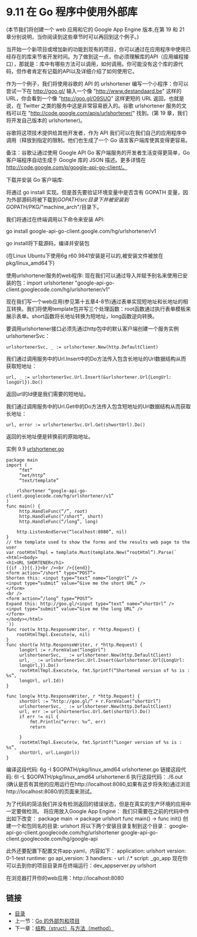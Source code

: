 # 9.11 在 Go 程序中使用外部库

(本节我们将创建一个 web 应用和它的 Google App Engine 版本,在第 19 和 21 章分别说明，当你阅读到这些章节时可以再回到这个例子。)

当开始一个新项目或增加新的功能到现有的项目，你可以通过在应用程序中使用已经存在的库来节省开发时间。为了做到这一点，你必须理解库的API（应用编程接口），那就是：库中有哪些方法可以调用，如何调用。你可能没有这个库的源代码，但作者肯定有记载的API以及详细介绍了如何使用它。

作为一个例子，我们将使用谷歌的 API 的 urlshortener 编写一个小程序：你可以尝试一下在 http://goo.gl/ 输入一个像 "http://www.destandaard.be" 这样的URL，你会看到一个像 "http://goo.gl/O9SUO" 这样更短的 URL 返回，也就是说，在 Twitter 之类的服务中这是非常容易嵌入的。谷歌 urlshortener 服务的文档可以在 "http://code.google.com/apis/urlshortener/" 找到。(第 19 章，我们将开发自己版本的 urlshortener)。

谷歌将这项技术提供给其他开发者，作为 API 我们可以在我们自己的应用程序中调用（释放到指定的限制。他们也生成了一个 Go 语言客户端库使其变得更容易。

备注：谷歌让通过使用 Google API Go 客户端服务的开发者生活变得更简单，Go 客户端程序自动生成于 Google 库的 JSON 描述。更多详情在 http://code.google.com/p/google-api-go-client/。

下载并安装 Go 客户端库:

将通过 go install 实现。但是首先要验证环境变量中是否含有 GOPATH 变量，因为外部源码将被下载到$GOPATH/src目录下并被安装到$GOPATH/PKG/"machine_arch"/目录下。

我们将通过在终端调用以下命令来安装 API:

go install google-api-go-client.google.com/hg/urlshortener/v1

go install将下载源码，编译并安装包

(在Linux Ubuntu下使用6g r60 9841安装是可以的,被安装文件被放在pkg/linux_amd64下)

使用urlshortener服务的web程序:
现在我们可以通过导入并赋予别名来使用已安装的包：import urlshortener "google-api-go-client.googlecode.com/hg/urlshortener/v1"

现在我们写一个web应用(参见第十五章4-8节)通过表单实现短地址和长地址的相互转换。我们将使用template包并写三个处理函数：root函数通过执行表单模板来展示表单。short函数将长地址转换为短地址，long函数逆向转换。

要调用urlshortener接口必须先通过http包中的默认客户端创建一个服务实例urlshortenerSvc：  

  	urlshortenerSvc, _ := urlshortener.New(http.DefaultClient)

我们通过调用服务中的Url.Insert中的Do方法传入包含长地址的Url数据结构从而获取短地址：

	url, _ := urlshortenerSvc.Url.Insert(&urlshortener.Url{LongUrl: longUrl}).Do()

返回url的Id便是我们需要的短地址。

我们通过调用服务中的Url.Get中的Do方法传入包含短地址的Url数据结构从而获取长地址：

	url, error := urlshortenerSvc.Url.Get(shwortUrl).Do()

返回的长地址便是转换前的原始地址。

实例	9.9	[urlshortener.go](examples/chapter_9/urlshortener.go)

	package main
	import (
		 “fmt”
		 “net/http”
		 “text/template”

		rlshortener “google-api-go-client.googlecode.com/hg/urlshortener/v1”
	)
	func main() {
		 http.HandleFunc(“/”, root)
		 http.HandleFunc(“/short”, short)
		 http.HandleFunc(“/long”, long)

		http.ListenAndServe(“localhost:8080”, nil)
	}
	// the template used to show the forms and the results web page to the user
	var rootHtmlTmpl = template.Must(template.New(“rootHtml”).Parse(`
	<html><body>
	<h1>URL SHORTENER</h1>
	{{if .}}{{.}}<br /><br />{{end}}
	<form action=”/short” type=“POST”>
	Shorten this: <input type=“text” name=“longUrl” />
	<input type=“submit” value=“Give me the short URL” />
	</form>
	<br />
	<form action=”/long” type=“POST”>
	Expand this: http://goo.gl/<input type=“text” name=“shortUrl” />
	<input type=“submit” value=“Give me the long URL” />
	</form>
	</body></html>
	`))
	func root(w http.ResponseWriter, r *http.Request) {
		rootHtmlTmpl.Execute(w, nil)
	}
	func short(w http.ResponseWriter, r *http.Request) {
		 longUrl := r.FormValue(“longUrl”)
		 urlshortenerSvc, _ := urlshortener.New(http.DefaultClient)
		 url, _ := urlshortenerSvc.Url.Insert(&urlshortener.Url{LongUrl:
		 longUrl,}).Do()
		 rootHtmlTmpl.Execute(w, fmt.Sprintf(“Shortened version of %s is : %s”,
		 longUrl, url.Id))
	}

	func long(w http.ResponseWriter, r *http.Request) {
		 shortUrl := “http://goo.gl/” + r.FormValue(“shortUrl”)
		 urlshortenerSvc, _ := urlshortener.New(http.DefaultClient)
		 url, err := urlshortenerSvc.Url.Get(shortUrl).Do()
		 if err != nil {
			 fmt.Println(“error: %v”, err)
			 return

		 }
		 rootHtmlTmpl.Execute(w, fmt.Sprintf(“Longer version of %s is : %s”,
		 shortUrl, url.LongUrl))
	}

编译这段代码: 6g -I $GOPATH/pkg/linux_amd64 urlshortener.go
链接这段代码: 6l -L $GOPATH/pkg/linux_amd64 urlshortener.6
执行这段代码：./6.out
(确认是否有其他的应用运行在http://localhost:8080,如果有这步将失败)通过浏览http://localhost:8080/的页面来测试。

为了代码的简洁我们并没有检测返回的错误状态，但是在真实的生产环境的应用中一定要做检测。
将应用放入Google App Engine：
我们只需要在之前的代码中作出如下改变：
	package main -> package urlshort
	func main() -> func init()
创建一个和包同名的目录: urlshort
将以下两个安装目录复制到这个目录：
	google-api-go-client.googlecode.com/hg/urlshortener
	google-api-go-client.googlecode.com/hg/google-api

此外还要配置下配置文件app.yaml，内容如下：
	application: urlshort
	version: 0-1-test
	runtime: go
	api_version: 3
	handlers:
	- url: /.*
	script: _go_app
现在你可以去到你的项目目录并在终端运行：dev_appserver.py urlshort

在浏览器打开你的web应用：http://localhost:8080

## 链接

- [目录](directory.md)
- 上一节：[Go 的外部包和项目](09.10.md)
- 下一章：[结构（struct）与方法（method）](10.0.md)
